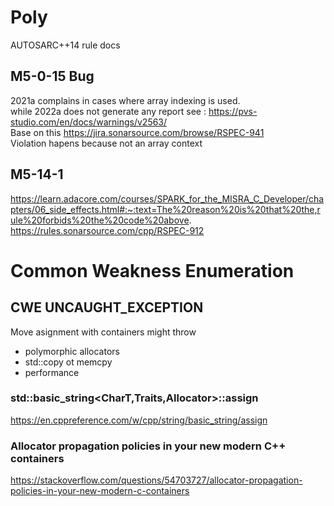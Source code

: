 # Poly
AUTOSARC++14 rule docs


## M5-0-15 Bug
2021a complains in cases where array indexing is used.  
while 2022a does not generate any report
see : https://pvs-studio.com/en/docs/warnings/v2563/  
Base on this
https://jira.sonarsource.com/browse/RSPEC-941  
Violation hapens because not an array context
## M5-14-1
https://learn.adacore.com/courses/SPARK_for_the_MISRA_C_Developer/chapters/06_side_effects.html#:~:text=The%20reason%20is%20that%20the,rule%20forbids%20the%20code%20above.  
https://rules.sonarsource.com/cpp/RSPEC-912
# Common Weakness Enumeration
## CWE UNCAUGHT_EXCEPTION
Move asignment with containers might throw
* polymorphic allocators
* std::copy ot memcpy
* performance
### std::basic_string<CharT,Traits,Allocator>::assign
https://en.cppreference.com/w/cpp/string/basic_string/assign
### Allocator propagation policies in your new modern C++ containers
https://stackoverflow.com/questions/54703727/allocator-propagation-policies-in-your-new-modern-c-containers
